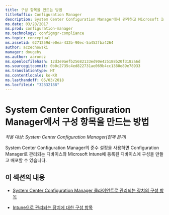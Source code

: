 ```yaml
---
title: 구성 항목을 만드는 방법
titleSuffix: Configuration Manager
description: System Center Configuration Manager에서 관리하고 Microsoft Intune에 등록된 디바이스에 구성을 만들고 배포합니다.
ms.date: 03/28/2017
ms.prod: configuration-manager
ms.technology: configmgr-compliance
ms.topic: conceptual
ms.assetid: 6271259d-e0ea-432b-90ec-5a452fba4264
author: aczechowski
manager: dougeby
ms.author: aaroncz
ms.openlocfilehash: 12d3e9aefb25682133ed90e425188b20f3182a6d
ms.sourcegitcommit: 0b0c2735c4ed822731ae069b4cc1380e89e78933
ms.translationtype: HT
ms.contentlocale: ko-KR
ms.lasthandoff: 05/03/2018
ms.locfileid: "32332188"
---
```

# <a name="how-to-create-configuration-items-in-system-center-configuration-manager"></a>System Center Configuration Manager에서 구성 항목을 만드는 방법

*적용 대상: System Center Configuration Manager(현재 분기)*

System Center Configuration Manager의 준수 설정을 사용하면 Configuration Manager로 관리되는 디바이스와 Microsoft Intune에 등록된 디바이스에 구성을 만들고 배포할 수 있습니다.  

## <a name="in-this-section"></a>이 섹션의 내용  

-   [System Center Configuration Manager 클라이언트로 관리되는 장치의 구성 항목](../../compliance/deploy-use/configuration-items-for-devices-managed-with-the-client.md)  

-   [Intune으로 관리되는 장치에 대한 구성 항목](../../compliance/deploy-use/configuration-items-for-devices-managed-without-the-client.md)  
